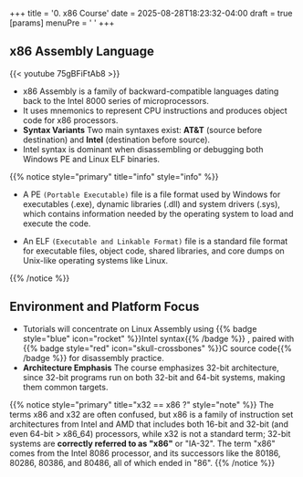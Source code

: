 +++
title = '0. x86 Course'
date = 2025-08-28T18:23:32-04:00
draft = true
[params]
  menuPre = '<i class="fa-solid fa-microchip"></i> '
+++

## x86 Assembly Language

{{< youtube 75gBFiFtAb8 >}}

+ x86 Assembly is a family of backward-compatible languages dating back to the Intel 8000 series of microprocessors.
+ It uses mnemonics to represent CPU instructions and produces object code for x86 processors.
+ **Syntax Variants** Two main syntaxes exist: **AT&T** (source before destination) and **Intel** (destination before source).
+ Intel syntax is dominant when disassembling or debugging both Windows PE and Linux ELF binaries.

{{% notice style="primary" title="info" style="info" %}}

+ A PE `(Portable Executable)` file is a file format used by Windows for executables (.exe), dynamic libraries (.dll) and system drivers (.sys), which contains information needed by the operating system to load and execute the code.

+ An ELF `(Executable and Linkable Format)` file is a standard file format for executable files, object code, shared libraries, and core dumps on Unix-like operating systems like Linux.

{{% /notice %}}

## Environment and Platform Focus

+ Tutorials will concentrate on Linux Assembly using {{% badge style="blue" icon="rocket" %}}Intel syntax{{% /badge %}} , paired with {{% badge style="red" icon="skull-crossbones" %}}C source code{{% /badge %}} for disassembly practice.
+ **Architecture Emphasis** The course emphasizes 32-bit architecture, since 32-bit programs run on both 32-bit and 64-bit systems, making them common targets.

{{% notice style="primary" title="x32 == x86 ?" style="note" %}}
The terms x86 and x32 are often confused, but x86 is a family of instruction set architectures from Intel and AMD that includes both 16-bit and 32-bit (and even 64-bit > x86_64) processors, while x32 is not a standard term; 32-bit systems are **correctly referred to as "x86"** or "IA-32". The term "x86" comes from the Intel 8086 processor, and its successors like the 80186, 80286, 80386, and 80486, all of which ended in "86".
{{% /notice %}}
